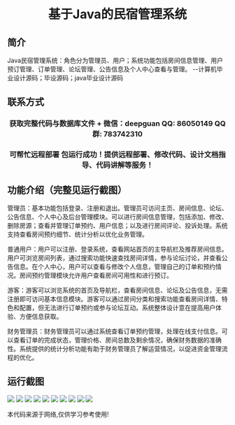 <p><h1 align="center">基于Java的民宿管理系统</h1></p>

## 简介
Java民宿管理系统：角色分为管理员、用户；系统功能包括房间信息管理、用户预订管理、订单管理、论坛管理、公告信息及个人中心查看与管理。    --计算机毕业设计源码；毕设源码；java毕业设计源码


## 联系方式
<p><h3 align="center">获取完整代码与数据库文件 + 微信：deepguan QQ: 86050149 QQ群: 783742310</h3></p>
<p><h3 align="center">可帮忙远程部署 包运行成功！提供远程部署、修改代码、设计文档指导、代码讲解等服务！</h3></p>

## 功能介绍（完整见运行截图）
管理员：基本功能包括登录、注册和退出。管理员可访问主页、房间信息、论坛、公告信息、个人中心及后台管理模块。可以进行房间信息管理，包括添加、修改、删除房源；查看并管理订单预约、用户信息；以及进行房间评论、投诉处理。系统支持查看房间预约细节、统计分析以优化业务管理。

普通用户：用户可以注册、登录系统，查看网站首页的主导航栏及推荐房间信息。用户可浏览房间列表，通过搜索功能快速查找房间详情，参与论坛讨论，并查看公告信息。在个人中心，用户可以查看与修改个人信息，管理自己的订单和预约情况。房间预约管理模块允许用户查看房间可用性和进行预订。

游客：游客可以浏览系统的首页及导航栏，查看房间信息、论坛及公告信息，无需注册即可访问基本信息模块。游客可以通过房间分类和搜索功能查看房间详情、特色和配置，但无法进行订单预约或参与论坛互动。系统整体设计意在提高用户体验、方便信息获取。

财务管理员：财务管理员可以通过系统查看订单预约管理，处理在线支付信息。可以查看订单的完成状态，管理价格、房间总数及剩余情况，确保财务数据的准确性。系统提供的统计分析功能有助于财务管理员了解运营情况，以促进资金管理流程的优化。


## 运行截图
![](https://bs-1329754181.cos.ap-shanghai.myqcloud.com/spring/AirbnbManagementSystem/img/001.jpg)
![](https://bs-1329754181.cos.ap-shanghai.myqcloud.com/spring/AirbnbManagementSystem/img/002.jpg)
![](https://bs-1329754181.cos.ap-shanghai.myqcloud.com/spring/AirbnbManagementSystem/img/003.jpg)
![](https://bs-1329754181.cos.ap-shanghai.myqcloud.com/spring/AirbnbManagementSystem/img/004.jpg)
![](https://bs-1329754181.cos.ap-shanghai.myqcloud.com/spring/AirbnbManagementSystem/img/005.jpg)
![](https://bs-1329754181.cos.ap-shanghai.myqcloud.com/spring/AirbnbManagementSystem/img/006.jpg)
![](https://bs-1329754181.cos.ap-shanghai.myqcloud.com/spring/AirbnbManagementSystem/img/007.jpg)
![](https://bs-1329754181.cos.ap-shanghai.myqcloud.com/spring/AirbnbManagementSystem/img/008.jpg)
![](https://bs-1329754181.cos.ap-shanghai.myqcloud.com/spring/AirbnbManagementSystem/img/009.jpg)
![](https://bs-1329754181.cos.ap-shanghai.myqcloud.com/spring/AirbnbManagementSystem/img/010.jpg)

<p>本代码来源于网络,仅供学习参考使用!</p>
